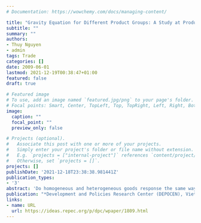 ```yaml
---
# Documentation: https://wowchemy.com/docs/managing-content/

title: "Gravity Equation for Different Product Groups: A Study at Product Level"
subtitle: ""
summary: ""
authors:
- Thuy Nguyen
- admin
tags: Trade
categories: []
date: 2009-06-01
lastmod: 2021-12-19T00:38:47+01:00
featured: false
draft: true

# Featured image
# To use, add an image named `featured.jpg/png` to your page's folder.
# Focal points: Smart, Center, TopLeft, Top, TopRight, Left, Right, BottomLeft, Bottom, BottomRight.
image:
  caption: ""
  focal_point: ""
  preview_only: false

# Projects (optional).
#   Associate this post with one or more of your projects.
#   Simply enter your project's folder or file name without extension.
#   E.g. `projects = ["internal-project"]` references `content/project/deep-learning/index.md`.
#   Otherwise, set `projects = []`.
projects: []
publishDate: '2021-12-18T23:38:38.981441Z'
publication_types:
- '3'
abstract: 'Do homogeneous and heterogeneous goods response the same way to changes in income and different measures of distance? Running country-fixed-effect gravity equation for different product groups, I find that homogeneous goods are less responsive to changes in income than heterogeneous goods. I also find that export volume of all product types is significantly hindered by geographical distance between countries. However, exports of homogeneous goods are not affected by social distance measures such as common language and colonial relationship, while exports of heterogeneous goods significantly improve if trading parties speak the same official language and have colonial relationship. Fixed effect quantile estimation (Koenker 2004) with bootstrapped standard errors confirms the above finding for income and geographical distance. Regarding two social distance measures, common language and colonial relationship, median quantile (Tobit) estimation suggests that common language does not have impact on exports of any product type, while colonial relationship significantly influences export of heterogeneous goods. At higher levels of quantiles the impact of common language increases for all product types, and even strongest on exports of homogeneous goods. Colonial relationship loses its impact as being evaluated at 90th percentile.'
publication: "*Development and Policies Research Center (DEPOCEN), Vietnam*"
links:
- name: URL
  url: https://ideas.repec.org/p/dpc/wpaper/1809.html
---
```

